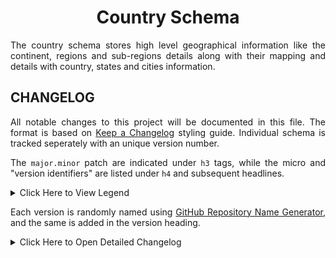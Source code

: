 <h1 align = "center">Country Schema</h1>

<div align = "justify">

The country schema stores high level geographical information like the continent, regions and sub-regions details along
with their mapping and details with country, states and cities information.

## CHANGELOG

All notable changes to this project will be documented in this file. The format is based on
[Keep a Changelog](https://keepachangelog.com/en/1.1.0/) styling guide. Individual schema is tracked seperately with an
unique version number.

The `major.minor` patch are indicated under `h3` tags, while the micro and "version identifiers" are listed under `h4` and
subsequent headlines.

<details>
<summary>Click Here to View Legend</summary>

  * 🎉 - **Major Feature** : something big that was not available before.
  * ✨ - **Feature Enhancement** : a miscellaneous minor improvement of an existing feature.
  * 🛠️ - **Patch/Fix** : something that previously didn't work as documented - or according to reasonable expectations - should now work.
  * ⚙️ - **Code Efficiency** : an existing feature now may not require as much computation or memory.
  * 💣 - **Code Refactoring** : a breakable change often associated with `major` version bump.

</details>

Each version is randomly named using [GitHub Repository Name Generator](https://alator21.github.io/repository-name-generator/),
and the same is added in the version heading.

<details>
<summary>Click Here to Open Detailed Changelog</summary>

### v1.0 | Sick Ball

The version aims to provide a default schema to track geographical boundaries. For more details on the use case, check
the initial [story #6](https://github.com/digitphilia/dataway/issues/6) for more details.

#### v1.0.0 | Release Date: 2025-03-11

  * 🎉 A table is created to track HS Section Code.
  * 🎉 A table is created to track HS Chapter, Heading and Sub-Heading Code.
  * 🎉 A table is created to track HS Code, todo soft link with country table ([GH#24](https://github.com/digitphilia/dataway/pull/24)).

</details>

</div>
